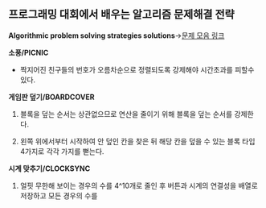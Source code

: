 프로그래밍 대회에서 배우는 알고리즘 문제해결 전략
--------------------------------------------------
**Algorithmic problem solving strategies solutions**->[문제 모음 링크](https://algospot.com/judge/problem/list/?author=JongMan)

**소풍/PICNIC**

- 짝지어진 친구들의 번호가 오름차순으로 정렬되도록 강제해야 시간초과를 피할수 있다.

**게임판 덮기/BOARDCOVER**

1. 블록을 덮는 순서는 상관없으므로 연산을 줄이기 위해 블록을 덮는 순서를 강제한다.

2. 왼쪽 위에서부터 시작하여 안 덮인 칸을 찾은 뒤 해당 칸을 덮을 수 있는 블록 타입 4가지로 각각 가지를 뻗는다. 

**시계 맞추기/CLOCKSYNC**

1. 얼핏 무한해 보이는 경우의 수를 4^10개로 줄인 후 버튼과 시계의 연결성을 배열로 저장하고 모든 경우의 수를 
